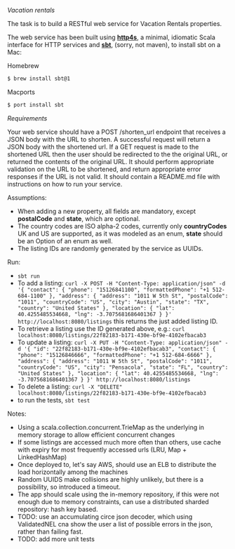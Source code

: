 
*Vacation rentals*

The task is to build a RESTful web service for Vacation Rentals properties.

The web service has been built using [__http4s__](https://github.com/http4s/http4s), a minimal, idiomatic Scala interface 
for HTTP services and [__sbt__](https://www.scala-sbt.org/1.x/docs/Installing-sbt-on-Mac.html), (sorry, not maven), to install sbt on a Mac:

Homebrew 
```bash
$ brew install sbt@1
```
Macports 
```bash
$ port install sbt
```


*Requirements*

Your web service should have a POST /shorten_url endpoint that receives a JSON body with the URL to shorten. 
A successful request will return a JSON body with the shortened url. If a GET request is made to the shortened URL then 
the user should be redirected to the the original URL, or returned the contents of the original URL. It should perform 
appropriate validation on the URL to be shortened, and return appropriate error responses if the URL is not valid. It 
should contain a README.md file with instructions on how to run your service.


Assumptions:

- When adding a new property, all fields are mandatory, except __postalCode__ and __state__, which are optional.
- The country codes are ISO alpha-2 codes, currently only __countryCodes__ UK and US are supported, as it was modeled as
  an enum, __state__ should be an Option of an enum as well. 
- The listing IDs are randomly generated by the service as UUIDs.


Run:

- `sbt run`
- To add a listing: `curl -X POST -H "Content-Type: application/json" -d '{
                                                                   "contact": {
                                                                     "phone": "15126841100",
                                                                     "formattedPhone": "+1 512-684-1100"
                                                                   },
                                                                   "address": {
                                                                     "address": "1011 W 5th St",
                                                                     "postalCode": "1011",
                                                                     "countryCode": "US",
                                                                     "city": "Austin",
                                                                     "state": "TX",
                                                                     "country": "United States"
                                                                   },
                                                                   "location": {
                                                                     "lat": 40.4255485534668,
                                                                     "lng": -3.7075681686401367
                                                                   }
                                                                   }' http://localhost:8080/listings`
  this returns the just added listing ID.
- To retrieve a listing use the ID generated above, e.g.: `curl localhost:8080/listings/22f82183-b171-430e-bf9e-4102efbacab3`
- To update a listing: `curl -X PUT -H "Content-Type: application/json" -d '{
                                                                  "id": "22f82183-b171-430e-bf9e-4102efbacab3",
                                                                  "contact": {
                                                                    "phone": "15126846666",
                                                                    "formattedPhone": "+1 512-684-6666"
                                                                  },
                                                                  "address": {
                                                                    "address": "1011 W 5th St",
                                                                    "postalCode": "1011",
                                                                    "countryCode": "US",
                                                                    "city": "Pensacola",
                                                                    "state": "FL",
                                                                    "country": "United States"
                                                                  },
                                                                  "location": {
                                                                    "lat": 40.4255485534668,
                                                                    "lng": -3.7075681686401367
                                                                  }
                                                                  }' http://localhost:8080/listings`
- To delete a listing: `curl -X "DELETE" localhost:8080/listings/22f82183-b171-430e-bf9e-4102efbacab3`
- to run the tests, `sbt test`


Notes:

- Using a scala.collection.concurrent.TrieMap as the underlying in memory storage to allow efficient concurrent changes
- If some listings are accessed much more often than others, use cache with expiry for most frequently accessed urls 
  (LRU, Map + LinkedHashMap) 
- Once deployed to, let's say AWS, should use an ELB to distribute the load horizontally among the machines
- Random UUIDS make collisions are highly unlikely, but there is a possibility, so introduced a timeout.
- The app should scale using the in-memory repository, if this were not enough due to memory constraints, can use a 
  distributed sharded repository: hash key based. 
- TODO: use an accumulating circe json decoder, which using ValidatedNEL cna show the user a list of possible errors in
  the json, rather than failing fast.
- TODO: add more unit tests
